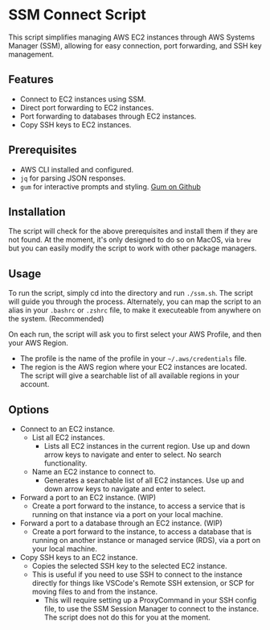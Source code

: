 # SSM Connect Script

This script simplifies managing AWS EC2 instances through AWS Systems Manager (SSM), allowing for easy connection, port forwarding, and SSH key management.

## Features

- Connect to EC2 instances using SSM.
- Direct port forwarding to EC2 instances.
- Port forwarding to databases through EC2 instances.
- Copy SSH keys to EC2 instances.

## Prerequisites

- AWS CLI installed and configured.
- `jq` for parsing JSON responses.
- `gum` for interactive prompts and styling. [Gum on Github](https://github.com/charmbracelet/gum)

## Installation

The script will check for the above prerequisites and install them if they are not found. At the moment, it's only designed to do so on MacOS, via `brew` but you can easily modify the script to work with other package managers.

## Usage

To run the script, simply cd into the directory and run `./ssm.sh`. The script will guide you through the process.
Alternately, you can map the script to an alias in your `.bashrc` or `.zshrc` file, to make it executeable from anywhere on the system. (Recommended)

On each run, the script will ask you to first select your AWS Profile, and then your AWS Region.
- The profile is the name of the profile in your `~/.aws/credentials` file.
- The region is the AWS region where your EC2 instances are located. The script will give a searchable list of all available regions in your account.

## Options

- Connect to an EC2 instance.
    - List all EC2 instances.
        - Lists all EC2 instances in the current region. Use up and down arrow keys to navigate and enter to select. No search functionality.
    - Name an EC2 instance to connect to.
        - Generates a searchable list of all EC2 instances. Use up and down arrow keys to navigate and enter to select.
- Forward a port to an EC2 instance. (WIP)
    - Create a port forward to the instance, to access a service that is running on that instance via a port on your local machine.
- Forward a port to a database through an EC2 instance. (WIP)
    - Create a port forward to the instance, to access a database that is running on another instance or managed service (RDS), via a port on your local machine. 
- Copy SSH keys to an EC2 instance.
    - Copies the selected SSH key to the selected EC2 instance.
    - This is useful if you need to use SSH to connect to the instance directly for things like VSCode's Remote SSH extension, or SCP for moving files to and from the instance.
        - This will require setting up a ProxyCommand in your SSH config file, to use the SSM Session Manager to connect to the instance. The script does not do this for you at the moment. 
